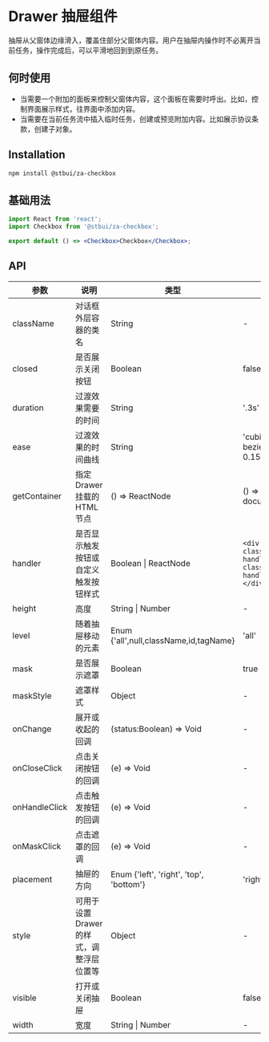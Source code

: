 # Drawer 抽屉组件

抽屉从父窗体边缘滑入，覆盖住部分父窗体内容。用户在抽屉内操作时不必离开当前任务，操作完成后，可以平滑地回到到原任务。

## 何时使用

-   当需要一个附加的面板来控制父窗体内容，这个面板在需要时呼出。比如，控制界面展示样式，往界面中添加内容。
-   当需要在当前任务流中插入临时任务，创建或预览附加内容。比如展示协议条款，创建子对象。

## Installation

```sh
npm install @stbui/za-checkbox
```

## 基础用法

```jsx
import React from 'react';
import Checkbox from '@stbui/za-checkbox';

export default () => <Checkbox>Checkbox</Checkbox>;
```

## API

| 参数          | 说明                                     | 类型                                    | 默认值                                                                      |
| ------------- | ---------------------------------------- | --------------------------------------- | --------------------------------------------------------------------------- |
| className     | 对话框外层容器的类名                     | String                                  | -                                                                           |
| closed        | 是否展示关闭按钮                         | Boolean                                 | false                                                                       |
| duration      | 过渡效果需要的时间                       | String                                  | '.3s'                                                                       |
| ease          | 过渡效果的时间曲线                       | String                                  | 'cubic-bezier(0.78, 0.14, 0.15, 0.86)'                                      |
| getContainer  | 指定 Drawer 挂载的 HTML 节点             | () => ReactNode                         | () => document.body                                                         |
| handler       | 是否显示触发按钮或自定义触发按钮样式     | Boolean \| ReactNode                    | `<div className="drawer-handle"><i className="drawer-handle-icon" /></div>` |
| height        | 高度                                     | String \| Number                        | -                                                                           |
| level         | 随着抽屉移动的元素                       | Enum {'all',null,className,id,tagName}  | 'all'                                                                       |
| mask          | 是否展示遮罩                             | Boolean                                 | true                                                                        |
| maskStyle     | 遮罩样式                                 | Object                                  | -                                                                           |
| onChange      | 展开或收起的回调                         | (status:Boolean) => Void                | -                                                                           |
| onCloseClick  | 点击关闭按钮的回调                       | (e) => Void                             | -                                                                           |
| onHandleClick | 点击触发按钮的回调                       | (e) => Void                             | -                                                                           |
| onMaskClick   | 点击遮罩的回调                           | (e) => Void                             | -                                                                           |
| placement     | 抽屉的方向                               | Enum {'left', 'right', 'top', 'bottom'} | 'right'                                                                     |
| style         | 可用于设置 Drawer 的样式，调整浮层位置等 | Object                                  | -                                                                           |
| visible       | 打开或关闭抽屉                           | Boolean                                 | false                                                                       |
| width         | 宽度                                     | String \| Number                        | -                                                                           |
